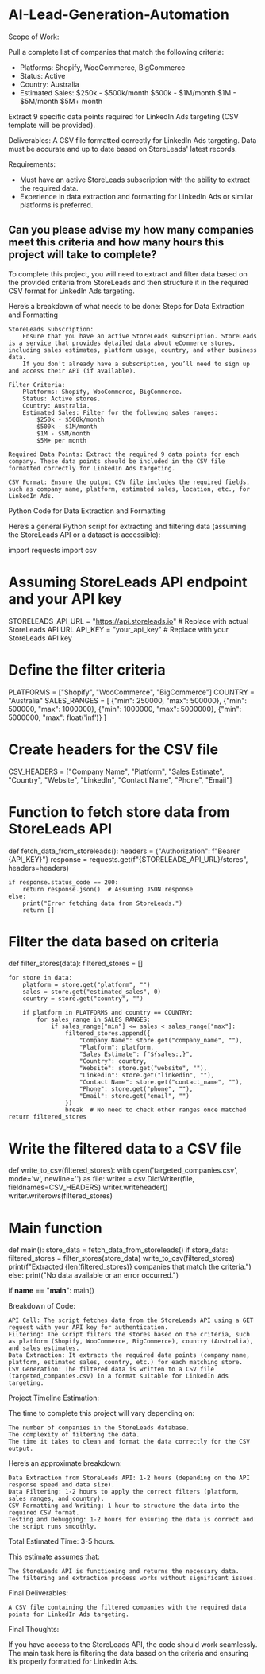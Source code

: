 # AI-Lead-Generation-Automation
Scope of Work:

Pull a complete list of companies that match the following criteria:

- Platforms: Shopify, WooCommerce, BigCommerce
- Status: Active
- Country: Australia
- Estimated Sales:
$250k - $500k/month
$500k - $1M/month
$1M - $5M/month
$5M+ month

Extract 9 specific data points required for LinkedIn Ads targeting (CSV template will be provided).

Deliverables:
A CSV file formatted correctly for LinkedIn Ads targeting.
Data must be accurate and up to date based on StoreLeads' latest records.

Requirements:
- Must have an active StoreLeads subscription with the ability to extract the required data.
- Experience in data extraction and formatting for LinkedIn Ads or similar platforms is preferred.

Can you please advise my how many companies meet this criteria and how many hours this project will take to complete?
------
To complete this project, you will need to extract and filter data based on the provided criteria from StoreLeads and then structure it in the required CSV format for LinkedIn Ads targeting.

Here’s a breakdown of what needs to be done:
Steps for Data Extraction and Formatting

    StoreLeads Subscription:
        Ensure that you have an active StoreLeads subscription. StoreLeads is a service that provides detailed data about eCommerce stores, including sales estimates, platform usage, country, and other business data.
        If you don't already have a subscription, you’ll need to sign up and access their API (if available).

    Filter Criteria:
        Platforms: Shopify, WooCommerce, BigCommerce.
        Status: Active stores.
        Country: Australia.
        Estimated Sales: Filter for the following sales ranges:
            $250k - $500k/month
            $500k - $1M/month
            $1M - $5M/month
            $5M+ per month

    Required Data Points: Extract the required 9 data points for each company. These data points should be included in the CSV file formatted correctly for LinkedIn Ads targeting.

    CSV Format: Ensure the output CSV file includes the required fields, such as company name, platform, estimated sales, location, etc., for LinkedIn Ads.

Python Code for Data Extraction and Formatting

Here’s a general Python script for extracting and filtering data (assuming the StoreLeads API or a dataset is accessible):

import requests
import csv

# Assuming StoreLeads API endpoint and your API key
STORELEADS_API_URL = "https://api.storeleads.io"  # Replace with actual StoreLeads API URL
API_KEY = "your_api_key"  # Replace with your StoreLeads API key

# Define the filter criteria
PLATFORMS = ["Shopify", "WooCommerce", "BigCommerce"]
COUNTRY = "Australia"
SALES_RANGES = [
    {"min": 250000, "max": 500000},
    {"min": 500000, "max": 1000000},
    {"min": 1000000, "max": 5000000},
    {"min": 5000000, "max": float('inf')}
]

# Create headers for the CSV file
CSV_HEADERS = ["Company Name", "Platform", "Sales Estimate", "Country", "Website", "LinkedIn", "Contact Name", "Phone", "Email"]

# Function to fetch store data from StoreLeads API
def fetch_data_from_storeleads():
    headers = {"Authorization": f"Bearer {API_KEY}"}
    response = requests.get(f"{STORELEADS_API_URL}/stores", headers=headers)
    
    if response.status_code == 200:
        return response.json()  # Assuming JSON response
    else:
        print("Error fetching data from StoreLeads.")
        return []

# Filter the data based on criteria
def filter_stores(data):
    filtered_stores = []
    
    for store in data:
        platform = store.get("platform", "")
        sales = store.get("estimated_sales", 0)
        country = store.get("country", "")
        
        if platform in PLATFORMS and country == COUNTRY:
            for sales_range in SALES_RANGES:
                if sales_range["min"] <= sales < sales_range["max"]:
                    filtered_stores.append({
                        "Company Name": store.get("company_name", ""),
                        "Platform": platform,
                        "Sales Estimate": f"${sales:,}",
                        "Country": country,
                        "Website": store.get("website", ""),
                        "LinkedIn": store.get("linkedin", ""),
                        "Contact Name": store.get("contact_name", ""),
                        "Phone": store.get("phone", ""),
                        "Email": store.get("email", "")
                    })
                    break  # No need to check other ranges once matched
    return filtered_stores

# Write the filtered data to a CSV file
def write_to_csv(filtered_stores):
    with open('targeted_companies.csv', mode='w', newline='') as file:
        writer = csv.DictWriter(file, fieldnames=CSV_HEADERS)
        writer.writeheader()
        writer.writerows(filtered_stores)

# Main function
def main():
    store_data = fetch_data_from_storeleads()
    if store_data:
        filtered_stores = filter_stores(store_data)
        write_to_csv(filtered_stores)
        print(f"Extracted {len(filtered_stores)} companies that match the criteria.")
    else:
        print("No data available or an error occurred.")

if __name__ == "__main__":
    main()

Breakdown of Code:

    API Call: The script fetches data from the StoreLeads API using a GET request with your API key for authentication.
    Filtering: The script filters the stores based on the criteria, such as platform (Shopify, WooCommerce, BigCommerce), country (Australia), and sales estimates.
    Data Extraction: It extracts the required data points (company name, platform, estimated sales, country, etc.) for each matching store.
    CSV Generation: The filtered data is written to a CSV file (targeted_companies.csv) in a format suitable for LinkedIn Ads targeting.

Project Timeline Estimation:

The time to complete this project will vary depending on:

    The number of companies in the StoreLeads database.
    The complexity of filtering the data.
    The time it takes to clean and format the data correctly for the CSV output.

Here’s an approximate breakdown:

    Data Extraction from StoreLeads API: 1-2 hours (depending on the API response speed and data size).
    Data Filtering: 1-2 hours to apply the correct filters (platform, sales ranges, and country).
    CSV Formatting and Writing: 1 hour to structure the data into the required CSV format.
    Testing and Debugging: 1-2 hours for ensuring the data is correct and the script runs smoothly.

Total Estimated Time: 3-5 hours.

This estimate assumes that:

    The StoreLeads API is functioning and returns the necessary data.
    The filtering and extraction process works without significant issues.

Final Deliverables:

    A CSV file containing the filtered companies with the required data points for LinkedIn Ads targeting.

Final Thoughts:

If you have access to the StoreLeads API, the code should work seamlessly. The main task here is filtering the data based on the criteria and ensuring it’s properly formatted for LinkedIn Ads.
